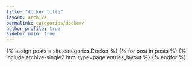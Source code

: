 ```yaml
---
title: "docker title"
layout: archive
permalink: categories/docker/
author_profile: true
sidebar_main: true
---
```


{% assign posts = site.categories.Docker %}
{% for post in posts %} {% include archive-single2.html type=page.entries_layout %} {% endfor %}
